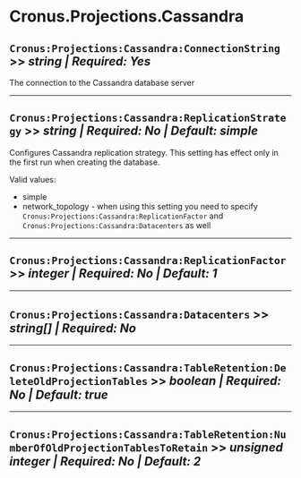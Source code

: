 # Cronus.Projections.Cassandra

## `Cronus:Projections:Cassandra:ConnectionString` >> *string | Required: Yes*

The connection to the Cassandra database server

---

## `Cronus:Projections:Cassandra:ReplicationStrategy` >> *string | Required: No | Default: simple*

Configures Cassandra replication strategy. This setting has effect only in the first run when creating the database.

Valid values:

* simple
* network_topology - when using this setting you need to specify `Cronus:Projections:Cassandra:ReplicationFactor` and `Cronus:Projections:Cassandra:Datacenters` as well

---

## `Cronus:Projections:Cassandra:ReplicationFactor` >> *integer | Required: No | Default: 1*

---

## `Cronus:Projections:Cassandra:Datacenters` >> *string[] | Required: No*

---

## `Cronus:Projections:Cassandra:TableRetention:DeleteOldProjectionTables` >> *boolean | Required: No | Default: true*

---

## `Cronus:Projections:Cassandra:TableRetention:NumberOfOldProjectionTablesToRetain` >> *unsigned integer | Required: No | Default: 2*
